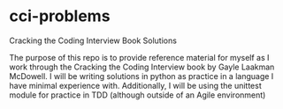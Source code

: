 # cci-problems
Cracking the Coding Interview Book Solutions

The purpose of this repo is to provide reference material for myself as I work through the Cracking the Coding Interview book by Gayle Laakman McDowell. I will be writing solutions in python as practice in a language I have minimal experience with. Additionally, I will be using the unittest module for practice in TDD (although outside of an Agile environment) 

